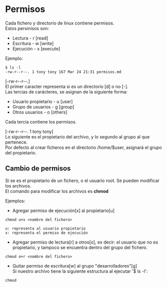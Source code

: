 # Permisos

Cada fichero y directorio de linux contiene permisos. <br>
Estos persmisos son:
- Lectura	-	r [read]	
- Escritura	-	w [write]
- Ejecución	-	x [execute]

Ejemplo:
```
$ ls -l
-rw-r--r--. 1 tony tony 167 Mar 24 21:31 permisos.md
```

[-rw-r--r--.] <br>
El primer caracter representa si es un directorio [d] o no [-]. <br>
Las tercias de carácteres, se asignan de la siguiente forma:

- Usuario propietario	-	u [user]
- Grupo de usuarios	-	g [group]
- Otros usuarios	-	o [others]

Cada tercia contiene los permisos. 

[-rw-r--r--. 1 tony tony] <br>
Lo siguiente es el propietario del archivo, y lo segundo al grupo al que pertenece. <br>
Por defecto al crear ficheros en el directorio /home/$user, asignará el grupo del propietario.<br>

## Cambio de permisos

Si se es el propietario de un fichero, o el usuario root. Se pueden modificar los archivos. <br>
El comando para modificar los archivos es <strong>chmod</strong> <br>

Ejemplos:
- Agregar permiso de ejecución[x] al propietario[u]
```
chmod u+x <nombre del fichero>

u: representa al usuario propietario
x: representa el permiso de ejecución
```
- Agregar permiso de lectura[r] a otros[o], es decir: el usuario que no es propietario, y tampoco se encuentra dentro del grupo del fichero.
``` 
chmod o+r <nombre del fichero>
```

- Quitar permiso de escritura[w] al grupo "desarrolladores"[g] <br>
Si nuestro archivo tiene la siguiente estructura al ejecutar '$ ls -l':

```
chmod 
```
